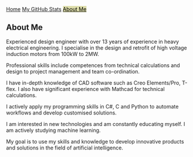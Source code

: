 <head>
    <link rel="stylesheet" href="../styles/main.css">
</head>
<body>

<nav class="navbar">
    <a href="https://italian.github.io">Home</a>
    <a href="github_stats.html">My GitHub Stats</a>
    <a href="about_me.html" style="background-color: #dda; color: black;">About Me</a>
</nav>
<main>
    <h2>About Me</h2>
    <p>
        Experienced design engineer with over 13 years of experience in heavy electrical engineering. I specialise in the design and retrofit of high voltage induction motors from 100kW to 2MW.
    </p>
    <p>
        Professional skills include competences from technical calculations and design to project management and team co-ordination.
    </p>
    <p>
        I have in-depth knowledge of CAD software such as Creo Elements/Pro, T-flex. I also have significant experience with Mathcad for technical calculations.
    </p>
    <p>
        I actively apply my programming skills in C#, C and Python to automate workflows and develop customised solutions.
    </p>
    <p>
        I am interested in new technologies and am constantly educating myself. I am actively studying machine learning.
    </p>
    <p>
        My goal is to use my skills and knowledge to develop innovative products and solutions in the field of artificial intelligence.
    </p>
</main>
</body>